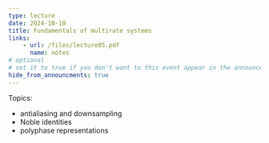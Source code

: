 ```yaml
---
type: lecture
date: 2024-10-10
title: Fundamentals of multirate systems
links:
    - url: /files/lecture05.pdf
      name: notes
# optional
# set it to true if you don't want to this event appear in the announcements section
hide_from_announcments: true
---
```

Topics:
* antialiasing and downsampling
* Noble identities
* polyphase representations

